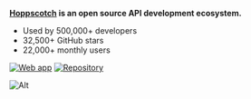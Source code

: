 **[Hoppscotch](https://hoppscotch.io) is an open source API development ecosystem.**

- Used by 500,000+ developers
- 32,500+ GitHub stars
- 22,000+ monthly users

[![Web app](https://img.shields.io/badge/Web%20App%20➔-2da44e)](https://hoppscotch.io) [![Repository](https://img.shields.io/badge/Repository-555?logo=github)](https://github.com/hoppscotch/hoppscotch)

![Alt](https://repobeats.axiom.co/api/embed/1590862eb2308367174a53b3a52dcac2b94e954b.svg "Repobeats analytics image")
